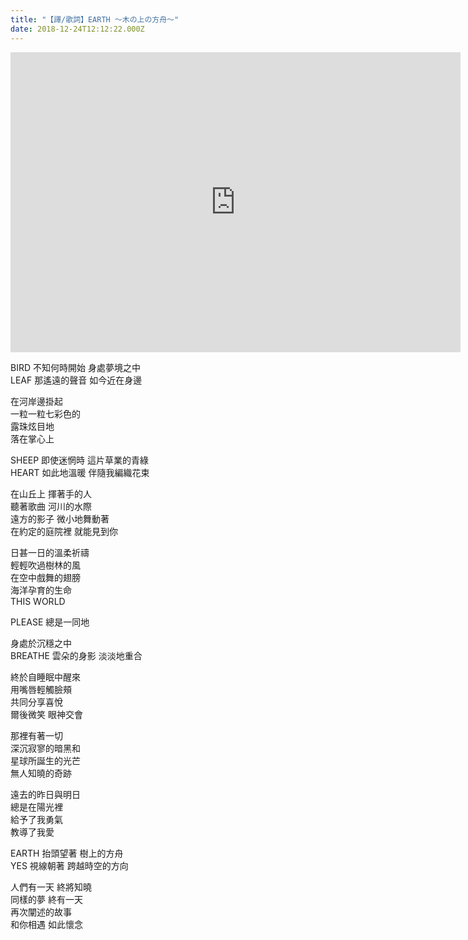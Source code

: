 ```yaml
---
title: "【譯/歌詞】EARTH 〜木の上の方舟〜"
date: 2018-12-24T12:12:22.000Z
---
```


<iframe width="720" height="480" src="https://www.youtube.com/embed/UStItLx4jyc" frameborder="0" allow="accelerometer; autoplay; clipboard-write; encrypted-media; gyroscope; picture-in-picture" allowfullscreen></iframe>

BIRD 不知何時開始 身處夢境之中
<br>LEAF 那遙遠的聲音 如今近在身邊

在河岸邊掛起
<br>一粒一粒七彩色的
<br>露珠炫目地
<br>落在掌心上

SHEEP 即使迷惘時 這片草業的青綠
<br>HEART 如此地溫暖 伴隨我編織花束

在山丘上 揮著手的人
<br>聽著歌曲 河川的水際
<br>遠方的影子 微小地舞動著
<br>在約定的庭院裡 就能見到你

日甚一日的溫柔祈禱
<br>輕輕吹過樹林的風
<br>在空中戲舞的翅膀
<br>海洋孕育的生命
<br>THIS WORLD

PLEASE 總是一同地

身處於沉穩之中
<br>BREATHE 雲朵的身影 淡淡地重合

終於自睡眠中醒來
<br>用嘴唇輕觸臉頰
<br>共同分享喜悅
<br>爾後微笑 眼神交會

那裡有著一切
<br>深沉寂寥的暗黑和
<br>星球所誕生的光芒
<br>無人知曉的奇跡

遠去的昨日與明日
<br>總是在陽光裡
<br>給予了我勇氣
<br>教導了我愛

EARTH 抬頭望著 樹上的方舟
<br>YES 視線朝著 跨越時空的方向

人們有一天 終將知曉
<br>同樣的夢 終有一天
<br>再次闡述的故事
<br>和你相遇 如此懷念
